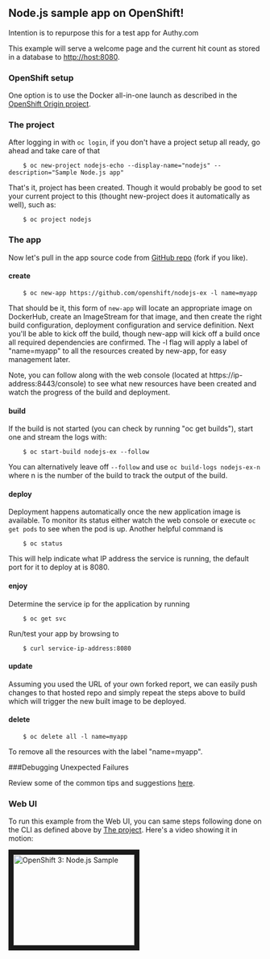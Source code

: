 Node.js sample app on OpenShift!
-----------------
Intention is to repurpose this for a test app for Authy.com

This example will serve a welcome page and the current hit count as stored in a database to [http://host:8080](http://host:8080).

### OpenShift setup ###

One option is to use the Docker all-in-one launch as described in the [OpenShift Origin project](https://github.com/openshift/origin).

### The project ###

After logging in with `oc login`, if you don't have a project setup all ready, go ahead and take care of that

        $ oc new-project nodejs-echo --display-name="nodejs" --description="Sample Node.js app"

That's it, project has been created.  Though it would probably be good to set your current project to this (thought new-project does it automatically as well), such as:

        $ oc project nodejs

### The app ###

Now let's pull in the app source code from [GitHub repo](https://github.com/openshift/nodejs-ex) (fork if you like).

#### create ####

        $ oc new-app https://github.com/openshift/nodejs-ex -l name=myapp

That should be it, this form of `new-app` will locate an appropriate image on DockerHub, create an ImageStream for that image, and then create the right build configuration, deployment configuration and service definition.  Next you'll be able to kick off the build, though new-app will kick off a build once all required dependencies are confirmed.  The -l flag will apply a label of "name=myapp" to all the resources created by new-app, for easy management later.

Note, you can follow along with the web console (located at https://ip-address:8443/console) to see what new resources have been created and watch the progress of the build and deployment.

#### build ####

If the build is not started (you can check by running "oc get builds"), start one and stream the logs with:

        $ oc start-build nodejs-ex --follow

You can alternatively leave off `--follow` and use `oc build-logs nodejs-ex-n` where n is the number of the build to track the output of the build.

#### deploy ####

Deployment happens automatically once the new application image is available.  To monitor its status either watch the web console or execute `oc get pods` to see when the pod is up.  Another helpful command is

        $ oc status

This will help indicate what IP address the service is running, the default port for it to deploy at is 8080.  

#### enjoy ####

Determine the service ip for the application by running

		$ oc get svc

Run/test your app by browsing to

        $ curl service-ip-address:8080

#### update ####

Assuming you used the URL of your own forked report, we can easily push changes to that hosted repo and simply repeat the steps above to build which will trigger the new built image to be deployed.

#### delete ####

		$ oc delete all -l name=myapp

To remove all the resources with the label "name=myapp".

###Debugging Unexpected Failures

Review some of the common tips and suggestions [here](https://github.com/openshift/origin/blob/master/docs/debugging-openshift.md).


### Web UI ###

To run this example from the Web UI, you can same steps following done on the CLI as defined above by [The project](#the-project). Here's a video showing it in motion:

<a href="http://www.youtube.com/watch?feature=player_embedded&v=uocucZqg_0I&t=225" target="_blank">
<img src="http://img.youtube.com/vi/uocucZqg_0I/0.jpg"
alt="OpenShift 3: Node.js Sample" width="240" height="180" border="10" /></a>
